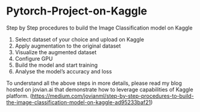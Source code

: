 # Pytorch-Project-on-Kaggle
Step by Step procedures to build the Image Classification model on Kaggle

1. Select dataset of your choice and upload on Kaggle
2. Apply augmentation to the original dataset
3. Visualize the augmented dataset
4. Configure GPU
5. Build the model and start training
6. Analyse the model’s accuracy and loss

To understand all the above steps in more details, please read my blog hosted on jovian.ai that demonstrate how to leverage capabilities of Kaggle platform.
(https://medium.com/jovianml/step-by-step-procedures-to-build-the-image-classification-model-on-kaggle-ad95233baf21)
